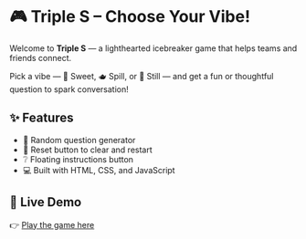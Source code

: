 # 🎮 Triple S – Choose Your Vibe!

Welcome to **Triple S** — a lighthearted icebreaker game that helps teams and friends connect.

Pick a vibe — 🍭 Sweet, 🫖 Spill, or 🧠 Still — and get a fun or thoughtful question to spark conversation!

## ✨ Features

- 🎲 Random question generator
- 🔄 Reset button to clear and restart
- ❔ Floating instructions button
- 💻 Built with HTML, CSS, and JavaScript

## 🚀 Live Demo

👉 [Play the game here](https://your-username.github.io/vibe-triple-s/)
